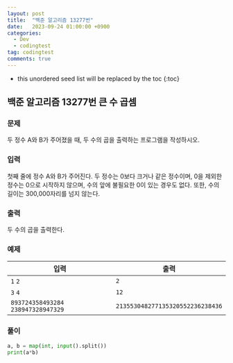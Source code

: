 ```yaml
---
layout: post
title:  "백준 알고리즘 13277번"
date:   2023-09-24 01:00:00 +0900
categories:
  - Dev
  - codingtest
tag: codingtest
comments: true
---
```


* this unordered seed list will be replaced by the toc
{:toc}

## 백준 알고리즘 13277번 큰 수 곱셈

### 문제

두 정수 A와 B가 주어졌을 때, 두 수의 곱을 출력하는 프로그램을 작성하시오.

### 입력

첫째 줄에 정수 A와 B가 주어진다. 두 정수는 0보다 크거나 같은 정수이며, 0을 제외한 정수는 0으로 시작하지 않으며, 수의 앞에 불필요한 0이 있는 경우도 없다. 또한, 수의 길이는 300,000자리를 넘지 않는다.

### 출력

두 수의 곱을 출력한다.

### 예제

| 입력 | 출력 |
| --- | --- |
| `1` `2` | `2` |
| `3` `4` | `12` |
| `893724358493284` `238947328947329` | `213553048277135320552236238436` |

### 풀이

```py
a, b = map(int, input().split())
print(a*b)
```